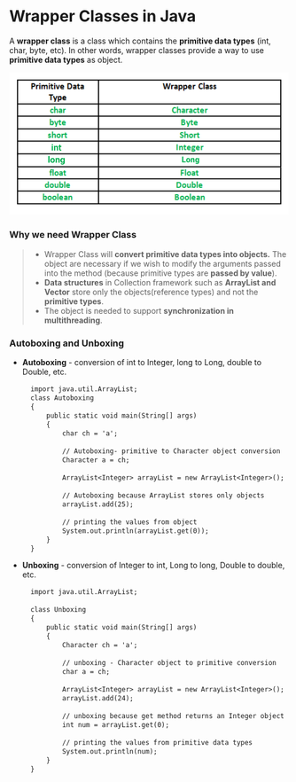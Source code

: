 # Wrapper Classes in Java
A **wrapper class** is a class which contains the **primitive data types** (int, char, byte, etc). In other words, wrapper classes provide a way to use **primitive data types** as object.

![](Wrapper-Class.png)

### Why we need Wrapper Class
> - Wrapper Class will **convert primitive data types into objects.** The object are necessary if we wish to modify the arguments passed into the method (because primitive types are **passed by value**).
> - **Data structures** in Collection framework such as **ArrayList and Vector** store only the objects(reference types) and not the **primitive types**.
> - The object is needed to support **synchronization in multithreading**.



### Autoboxing and Unboxing

- **Autoboxing** - conversion of int to Integer, long to Long, double to Double, etc. 


		import java.util.ArrayList; 
		class Autoboxing 
		{ 
		    public static void main(String[] args) 
		    { 
		        char ch = 'a'; 
		  
		        // Autoboxing- primitive to Character object conversion 
		        Character a = ch; 
		  
		        ArrayList<Integer> arrayList = new ArrayList<Integer>(); 
		  
		        // Autoboxing because ArrayList stores only objects 
		        arrayList.add(25); 
		  
		        // printing the values from object 
		        System.out.println(arrayList.get(0)); 
		    } 
		} 
		
- **Unboxing** - conversion of Integer to int, Long to long, Double to double, etc.


		import java.util.ArrayList; 
		  
		class Unboxing 
		{ 
		    public static void main(String[] args) 
		    { 
		        Character ch = 'a'; 
		  
		        // unboxing - Character object to primitive conversion 
		        char a = ch; 
		  
		        ArrayList<Integer> arrayList = new ArrayList<Integer>(); 
		        arrayList.add(24); 
		  
		        // unboxing because get method returns an Integer object 
		        int num = arrayList.get(0); 
		  
		        // printing the values from primitive data types 
		        System.out.println(num); 
		    } 
		} 